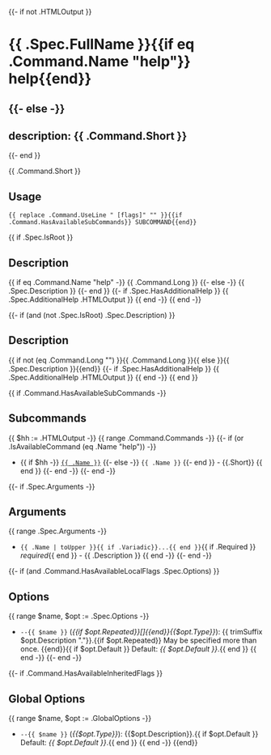 {{- if not .HTMLOutput }}
# {{ .Spec.FullName }}{{if eq .Command.Name "help"}} help{{end}}
{{- else -}}
---
description: {{ .Command.Short }}
---
{{- end }}

{{ .Command.Short }}

## Usage

  `{{ replace .Command.UseLine " [flags]" "" }}{{if .Command.HasAvailableSubCommands}} SUBCOMMAND{{end}}`

{{ if .Spec.IsRoot }}
## Description

{{ if eq .Command.Name "help" -}}
{{ .Command.Long }}
{{- else -}}
{{ .Spec.Description }}
{{- end }}
{{- if .Spec.HasAdditionalHelp }}
{{ .Spec.AdditionalHelp .HTMLOutput }}
{{ end -}}
{{ end -}}

{{- if (and (not .Spec.IsRoot) .Spec.Description) }}
## Description

{{ if not (eq .Command.Long "") }}{{ .Command.Long }}{{ else }}{{ .Spec.Description }}{{end}}
{{- if .Spec.HasAdditionalHelp }}
{{ .Spec.AdditionalHelp .HTMLOutput }}
{{ end -}}
{{ end }}


{{ if .Command.HasAvailableSubCommands -}}
## Subcommands

{{ $hh := .HTMLOutput -}}
{{ range .Command.Commands -}}
{{- if (or .IsAvailableCommand (eq .Name "help")) -}}
- {{ if $hh -}}
[`{{ .Name }}`]({{.Name}}/)
{{- else -}}
`{{ .Name }}`
{{- end }} - {{.Short}}
{{ end }}
{{- end -}}
{{- end -}}

{{- if .Spec.Arguments -}}
## Arguments

{{ range .Spec.Arguments -}}

- `{{ .Name | toUpper }}{{ if .Variadic}}...{{ end }}`{{ if .Required }} _required_{{ end }} - {{ .Description }}
{{ end -}}
{{- end -}}


{{- if (and .Command.HasAvailableLocalFlags .Spec.Options) }}
## Options

{{ range $name, $opt := .Spec.Options -}}
- `--{{ $name }}` (_{{if $opt.Repeated}}[]{{end}}{{$opt.Type}}_): {{ trimSuffix $opt.Description "."}}.{{if $opt.Repeated}} May be specified more than once. {{end}}{{ if $opt.Default }} Default: _{{ $opt.Default }}_.{{ end }}
{{ end -}}
{{- end -}}

{{- if .Command.HasAvailableInheritedFlags }}
## Global Options

{{ range $name, $opt := .GlobalOptions -}}
- `--{{ $name }}` (_{{$opt.Type}}_): {{$opt.Description}}.{{ if $opt.Default }} Default: _{{ $opt.Default }}_.{{ end }}
{{ end -}}
{{end}}
